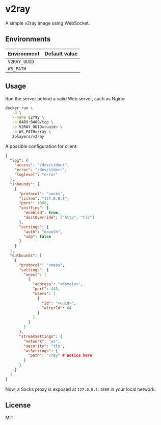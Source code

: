 # v2ray

A simple v2ray image using WebSocket.

## Environments

| Environment  | Default value |
| ------------ | ------------- |
| `V2RAY_UUID` |               |
| `WS_PATH`    |               |

## Usage

Run the server behind a valid Web server, such as Nginx:

```sh
docker run \
   -d \
   --name v2ray \
   -p 8489:8489/tcp \
   -e V2RAY_UUID=<uuid> \
   -e WS_PATH=/ray \
   2players/v2ray
```

A possible configuration for client:

```json
{
  "log": {
    "access": "/dev/stdout",
    "error": "/dev/stderr",
    "loglevel": "error"
  },
  "inbounds": [
    {
      "protocol": "socks",
      "listen": "127.0.0.1",
      "port": 1080,
      "sniffing": {
        "enabled": true,
        "destOverride": ["http", "tls"]
      },
      "settings": {
        "auth": "noauth",
        "udp": false
      }
    }
  ],
  "outbounds": [
    {
      "protocol": "vmess",
      "settings": {
        "vnext": [
          {
            "address": "<domain>",
            "port": 443,
            "users": [
              {
                "id": "<uuid>",
                "alterId": 64
              }
            ]
          }
        ]
      },
      "streamSettings": {
        "network": "ws",
        "security": "tls",
        "wsSettings": {
          "path": "/ray" # notice here
        }
      }
    }
  ]
}
```

Now, a Socks proxy is exposed at `127.0.0.1:1080` in your local network.

## License

MIT
